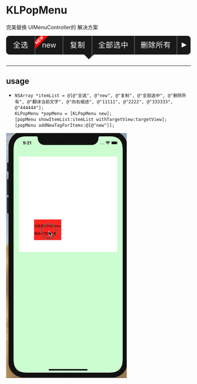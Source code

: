 # KLPopMenu
完美替换 UIMenuController的 解决方案

![image](https://github.com/kouliang/KLPopMenu/blob/master/pic/1.png)
***

## usage
- 
      NSArray *itemList = @[@"全选", @"new", @"复制", @"全部选中", @"删除所有", @"翻译当前文字", @"向右缩进", @"11111", @"2222", @"333333", @"444444"];
      KLPopMenu *popMenu = [KLPopMenu new];
      [popMenu showItemList:itemList withTargetView:targetView];
      [popMenu addNewTagForItems:@[@"new"]];
    
![image](https://github.com/kouliang/KLPopMenu/blob/master/pic/2.gif)
